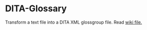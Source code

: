 # DITA-Glossary
Transform a text file into a DITA XML glossgroup file.
Read [wiki file.](https://github.com/WanEye/DITA-Glossary/wiki)
